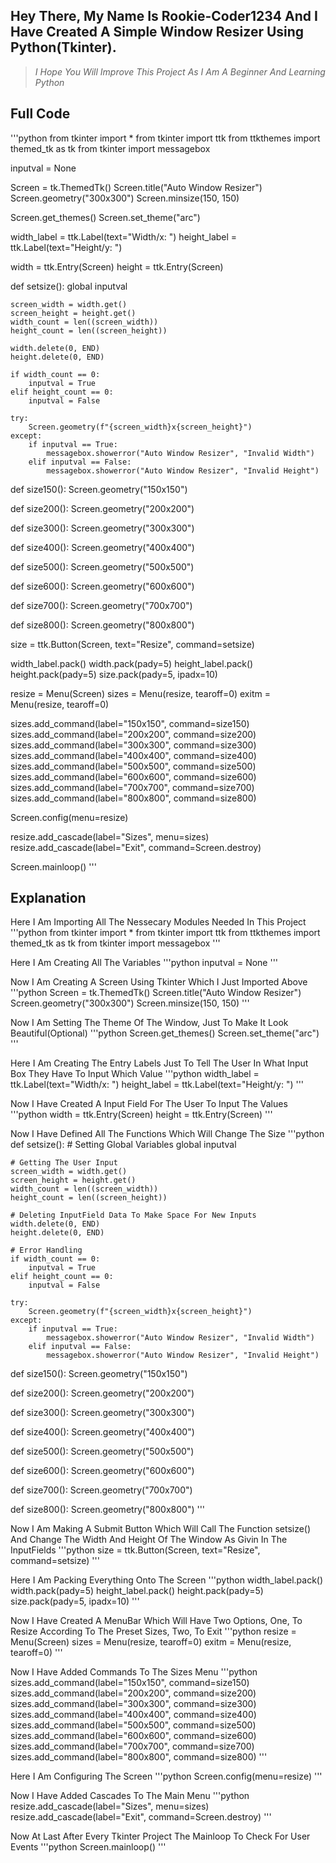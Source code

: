 ## Hey There, My Name Is Rookie-Coder1234 And I Have Created A Simple Window Resizer Using Python(Tkinter).

> *I Hope You Will Improve This Project As I Am A Beginner And Learning Python*

## Full Code
'''python
from tkinter import *
from tkinter import ttk
from ttkthemes import themed_tk as tk
from tkinter import messagebox

inputval = None

Screen = tk.ThemedTk()
Screen.title("Auto Window Resizer")
Screen.geometry("300x300")
Screen.minsize(150, 150)

Screen.get_themes()
Screen.set_theme("arc")

width_label = ttk.Label(text="Width/x: ")
height_label = ttk.Label(text="Height/y: ")

width = ttk.Entry(Screen)
height = ttk.Entry(Screen)

def setsize():
    global inputval

    screen_width = width.get()
    screen_height = height.get()
    width_count = len((screen_width))
    height_count = len((screen_height))

    width.delete(0, END)
    height.delete(0, END)

    if width_count == 0:
        inputval = True
    elif height_count == 0:
        inputval = False

    try:
        Screen.geometry(f"{screen_width}x{screen_height}")
    except:
        if inputval == True:
            messagebox.showerror("Auto Window Resizer", "Invalid Width")
        elif inputval == False:
            messagebox.showerror("Auto Window Resizer", "Invalid Height")


def size150():
    Screen.geometry("150x150")


def size200():
    Screen.geometry("200x200")


def size300():
    Screen.geometry("300x300")


def size400():
    Screen.geometry("400x400")


def size500():
    Screen.geometry("500x500")


def size600():
    Screen.geometry("600x600")


def size700():
    Screen.geometry("700x700")


def size800():
    Screen.geometry("800x800")

size = ttk.Button(Screen, text="Resize", command=setsize)

width_label.pack()
width.pack(pady=5)
height_label.pack()
height.pack(pady=5)
size.pack(pady=5, ipadx=10)

resize = Menu(Screen)
sizes = Menu(resize, tearoff=0)
exitm = Menu(resize, tearoff=0)

sizes.add_command(label="150x150", command=size150)
sizes.add_command(label="200x200", command=size200)
sizes.add_command(label="300x300", command=size300)
sizes.add_command(label="400x400", command=size400)
sizes.add_command(label="500x500", command=size500)
sizes.add_command(label="600x600", command=size600)
sizes.add_command(label="700x700", command=size700)
sizes.add_command(label="800x800", command=size800)

Screen.config(menu=resize)

resize.add_cascade(label="Sizes", menu=sizes)
resize.add_cascade(label="Exit", command=Screen.destroy)

Screen.mainloop()
'''

## Explanation
Here I Am Importing All The Nessecary Modules Needed In This Project
'''python
from tkinter import *
from tkinter import ttk
from ttkthemes import themed_tk as tk
from tkinter import messagebox
'''

Here I Am Creating All The Variables
'''python
inputval = None
'''

Now I Am Creating A Screen Using Tkinter Which I Just Imported Above
'''python
Screen = tk.ThemedTk()
Screen.title("Auto Window Resizer")
Screen.geometry("300x300")
Screen.minsize(150, 150)
'''

Now I Am Setting The Theme Of The Window, Just To Make It Look Beautiful(Optional)
'''python
Screen.get_themes()
Screen.set_theme("arc")
'''

Here I Am Creating The Entry Labels Just To Tell The User In What Input Box They Have To Input Which Value
'''python
width_label = ttk.Label(text="Width/x: ")
height_label = ttk.Label(text="Height/y: ")
'''

Now I Have Created A Input Field For The User To Input The Values
'''python
width = ttk.Entry(Screen)
height = ttk.Entry(Screen)
'''

Now I Have Defined All The Functions Which Will Change The Size
'''python
def setsize():
    # Setting Global Variables
    global inputval

    # Getting The User Input
    screen_width = width.get()
    screen_height = height.get()
    width_count = len((screen_width))
    height_count = len((screen_height))

    # Deleting InputField Data To Make Space For New Inputs
    width.delete(0, END)
    height.delete(0, END)

    # Error Handling
    if width_count == 0:
        inputval = True
    elif height_count == 0:
        inputval = False

    try:
        Screen.geometry(f"{screen_width}x{screen_height}")
    except:
        if inputval == True:
            messagebox.showerror("Auto Window Resizer", "Invalid Width")
        elif inputval == False:
            messagebox.showerror("Auto Window Resizer", "Invalid Height")


def size150():
    Screen.geometry("150x150")


def size200():
    Screen.geometry("200x200")


def size300():
    Screen.geometry("300x300")


def size400():
    Screen.geometry("400x400")


def size500():
    Screen.geometry("500x500")


def size600():
    Screen.geometry("600x600")


def size700():
    Screen.geometry("700x700")


def size800():
    Screen.geometry("800x800")
'''

Now I Am Making A Submit Button Which Will Call The Function setsize() And Change The Width And Height Of The Window As Givin In The InputFields
'''python
size = ttk.Button(Screen, text="Resize", command=setsize)
'''

Here I Am Packing Everything Onto The Screen
'''python
width_label.pack()
width.pack(pady=5)
height_label.pack()
height.pack(pady=5)
size.pack(pady=5, ipadx=10)
'''

Now I Have Created A MenuBar Which Will Have Two Options, One, To Resize According To The Preset Sizes, Two, To Exit
'''python
resize = Menu(Screen)
sizes = Menu(resize, tearoff=0)
exitm = Menu(resize, tearoff=0)
'''

Now I Have Added Commands To The Sizes Menu
'''python
sizes.add_command(label="150x150", command=size150)
sizes.add_command(label="200x200", command=size200)
sizes.add_command(label="300x300", command=size300)
sizes.add_command(label="400x400", command=size400)
sizes.add_command(label="500x500", command=size500)
sizes.add_command(label="600x600", command=size600)
sizes.add_command(label="700x700", command=size700)
sizes.add_command(label="800x800", command=size800)
'''

Here I Am Configuring The Screen
'''python
Screen.config(menu=resize)
'''

Now I Have Added Cascades To The Main Menu
'''python
resize.add_cascade(label="Sizes", menu=sizes)
resize.add_cascade(label="Exit", command=Screen.destroy)
'''

Now At Last After Every Tkinter Project The Mainloop To Check For User Events
'''python
Screen.mainloop()
'''
